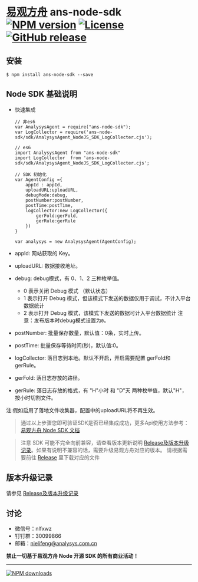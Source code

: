 # [易观方舟](https://www.analysys.cn/) ans-node-sdk [![NPM version][npm-image]][npm-url] [![License](https://img.shields.io/github/license/analysys/ans-node-sdk.svg)](https://github.com/analysys/ans-nodes-sdk/blob/master/LICENSE) [![GitHub release](https://img.shields.io/github/release/analysys/ans-node-sdk.svg)](https://github.com/analysys/ans-node-sdk/releases)



## 安装

    $ npm install ans-node-sdk --save


## Node SDK 基础说明
+ 快速集成

      // 非es6 
      var AnalysysAgent = require("ans-node-sdk");
      var LogCollector = require('ans-node-sdk/sdk/AnalysysAgent_NodeJS_SDK_LogCollecter.cjs');

      // es6 
      import AnalysysAgent from "ans-node-sdk"
      import LogCollector  from 'ans-node-sdk/sdk/AnalysysAgent_NodeJS_SDK_LogCollecter.cjs';

      // SDK 初始化
      var AgentConfig ={
          appId : appId,
          uploadURL:uploadURL,
          debugMode:debug, 
          postNumber:postNumber,
          postTime:postTime,
          logCollector:new LogCollector({   
              gerFold:gerFold,
              gerRule:gerRule
          })
      }

      var analysys = new AnalysysAgent(AgentConfig);

    
+ appId: 网站获取的 Key。
+ uploadURL: 数据接收地址。
+ debug: debug模式，有 0、1、2 三种枚举值。
    + 0 表示关闭 Debug 模式 （默认状态）
    + 1 表示打开 Debug 模式，但该模式下发送的数据仅用于调试，不计入平台数据统计
    + 2 表示打开 Debug 模式，该模式下发送的数据可计入平台数据统计
注意：发布版本时debug模式设置为`0`。
+ postNumber: 批量保存数量，默认值：0条，实时上传。
+ postTime: 批量保存等待时间(秒)，默认值:0。
+ logCollector: 落日志到本地。默认不开启，开启需要配置 gerFold和gerRule。
+ gerFold: 落日志存放的路径。
+ gerRule: 落日志存放的格式，有 "H"小时 和 "D"天 两种枚举值，默认"H"，按小时切割文件。

注:假如启用了落地文件收集器，配置中的uploadURL将不再生效。

> 通过以上步骤您即可验证SDK是否已经集成成功，更多Api使用方法参考：[易观方舟 Node SDK 文档](https://docs.analysys.cn/ark/integration/sdk/node-sdk)

> 注意 SDK 可能不完全向前兼容，请查看版本更新说明 [Release及版本升级记录](https://github.com/analysys/ans-node-sdk/releases)。如果有说明不兼容的话，需要升级易观方舟对应的版本。 请根据需要前往 [Release](https://github.com/analysys/ans-node-sdk/releases) 里下载对应的文件

## 版本升级记录
请参见 [Release及版本升级记录](https://github.com/analysys/ans-node-sdk/releases)

         

## 讨论
+ 微信号：nlfxwz
+ 钉钉群：30099866
+ 邮箱：nielifeng@analysys.com.cn


**禁止一切基于易观方舟 Node 开源 SDK 的所有商业活动！**

---

[![NPM downloads][npm-downloads]][npm-url]




[homepage]: https://github.com/analysys/ans-node-sdk
[npm-url]: https://www.npmjs.com/package/ans-node-sdk
[npm-image]: https://img.shields.io/npm/v/ans-node-sdk.svg?style=flat
[npm-downloads]: https://img.shields.io/npm/dm/ans-node-sdk.svg?style=flat


